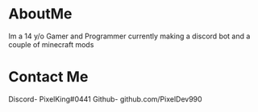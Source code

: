 # AboutMe

Im a 14 y/o Gamer and Programmer currently making a discord bot and a couple of minecraft mods

# Contact Me

Discord- PixelKing#0441
Github- github.com/PixelDev990
